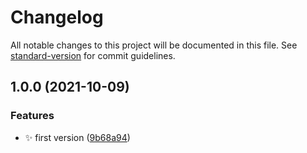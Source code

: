 # Changelog

All notable changes to this project will be documented in this file. See [standard-version](https://github.com/conventional-changelog/standard-version) for commit guidelines.

## 1.0.0 (2021-10-09)


### Features

* :sparkles: first version ([9b68a94](https://github.com/85Ryan/gatsby-plugin-firebase-v9.0/commit/9b68a940dda3675ccd9f4d62170b637f4beadb21))
